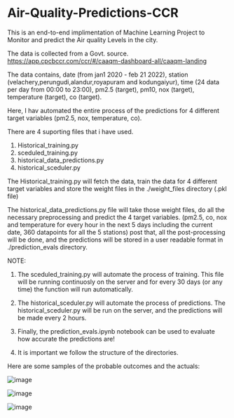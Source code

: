 # Air-Quality-Predictions-CCR

This is an end-to-end implimentation of Machine Learning Project to Monitor and predict the Air quality Levels in the city. 

The data is collected from a Govt. source. https://app.cpcbccr.com/ccr/#/caaqm-dashboard-all/caaqm-landing 

The data contains,
date (from jan1 2020 - feb 21 2022), station (velachery,perungudi,alandur,royapuram and kodungaiyur), time (24 data per day from 00:00 to 23:00), pm2.5 (target), pm10, nox (target), temperature (target), co (target).

Here, I hav automated the entire process of the predictions for 4 different target variables (pm2.5, nox, temperature, co). 

There are 4 suporting files that i have used. 
1. Historical_training.py
2. sceduled_training.py
3. historical_data_predictions.py
4. historical_sceduler.py

The Historical_training.py will fetch the data, train the data for 4 different target variables 
and store the weight files in the ./weight_files directory (.pkl file)

The historical_data_predictions.py file will take those weight files, do all the necessary preprocessing and predict the 4 target variables. 
(pm2.5, co, nox and temperature for every hour in the next 5 days including the current date, 360 datapoints for all the 5 stations) post that, all the post-processing will be done, and the predictions will be stored in a user readable format in ./prediction_evals directory. 

NOTE:
1. The sceduled_training.py will automate the process of training. 
This file will be running continuosly on the server and for every 30 days (or any time) the function will run automatically. 

2. The historical_sceduler.py will automate the process of predictions. 
The historical_sceduler.py will be run on the server, and the predictions will be made every 2 hours. 

3. Finally, the prediction_evals.ipynb notebook can be used to evaluate how accurate the predictions are! 

4. It is important we follow the structure of the directories. 


Here are some samples of the probable outcomes and the actuals:

![image](https://user-images.githubusercontent.com/20862520/157029950-4272244b-b079-428a-838e-0409709e24dc.png)

![image](https://user-images.githubusercontent.com/20862520/157029923-f9b7549f-b03f-450e-ac8c-3b9c7905b7a2.png)

![image](https://user-images.githubusercontent.com/20862520/157029631-963e27fa-3de0-4974-b020-dc937285814a.png)
